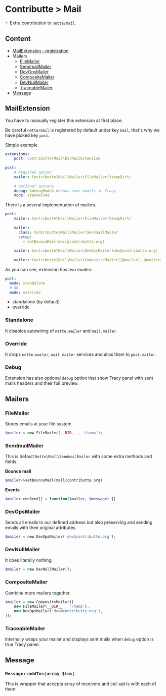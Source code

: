 # Contributte > Mail

:sparkles: Extra contribution to [`nette/mail`](https://github.com/nette/mail).

## Content

- [MailExtension - registration](#mailextension)
- Mailers
    - [FileMailer](#filemailer)
    - [SendmailMailer](#sendmailmailer)
    - [DevOpsMailer](#devopsmailer)
    - [CompositeMailer](#compositemailer)
    - [DevNullMailer](#devnullmailer)
    - [TraceableMailer](#traceablemailer)
- [Message](#message)

## MailExtension

You have to manually register this extension at first place.

Be careful `nette/mail` is registered by default under key `mail`, that's why we have picked key `post`.

Simple example
```yaml
extensions:
    post: Contributte\Mail\DI\MailExtension
    
post:
    # Required option
    mailer: Contributte\Mail\Mailer\FileMailer(%tempDir%)
    
    # Optional options
    debug: %debugMode% #shows sent emails in Tracy
    mode: standalone

```

There is a several implementation of mailers.

```yaml
post:
    mailer: Contributte\Mail\Mailer\FileMailer(%tempDir%)
    
    mailer:
      class: Contributte\Mail\Mailer\SendmailMailer
      setup:
        - setBounceMail(mail@contributte.org)
        
    mailer: Contributte\Mail\Mailer\DevOpsMailer(dev@contributte.org)
    
    mailer: Contributte\Mail\Mailer\CompositeMailer([@mailer1, @mailer2])
```

As you can see, extension has two modes:

```yaml
post:
  mode: standalone
  # OR
  mode: override
```

- standalone (by default)
- override 

### Standalone 

It disables autowiring of `nette.mailer` and `mail.mailer`.

### Override

It drops `nette.mailer`, `mail.mailer` services and alias them to `post.mailer`.

### Debug

Extension has also optional `debug` option that show Tracy panel with sent mails headers and their full preview.

## Mailers

### FileMailer

Stores emails at your file system.

```php
$mailer = new FileMailer(__DIR__ . '/temp');
```

### SendmailMailer

This is default `Nette\Mail\SendmailMailer` with some extra methods and fields.

**Bounce mail**

```php
$mailer->setBounceMail(mail@contributte.org)
```

**Events**

```php
$mailer->onSend[] = function($mailer, $message) {}
```

### DevOpsMailer

Sends all emails to our defined address but also preserving and sending emails with their original attributes.

```php
$mailer = new DevOpsMailer('dev@contributte.org');
```

### DevNullMailer

It does literally nothing.

```php
$mailer = new DevNullMailer();
```

### CompositeMailer

Combine more mailers together.

```php
$mailer = new CompositeMailer([
    new FileMailer(__DIR__ . '/temp'),
    new DevOpsMailer('dev@contributte.org'),
]);
```

### TraceableMailer

Internally wraps your mailer and displays sent mails when `debug` option is true Tracy panel. 

## Message

### `Message::addTos(array $tos)`

This is wrapper that accepts array of receivers and call `addTo` with each of them.
